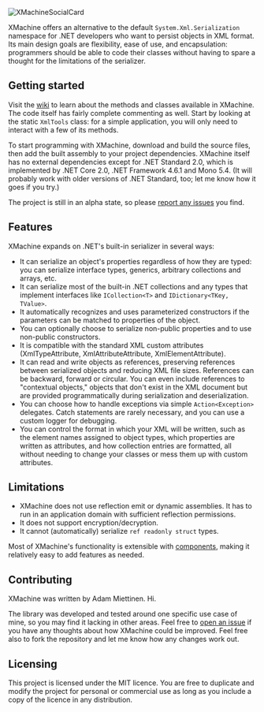 ![XMachineSocialCard](https://user-images.githubusercontent.com/51489385/63445850-210fa780-c407-11e9-9f47-e22cf763d7ce.png)

XMachine offers an alternative to the default `System.Xml.Serialization` namespace for .NET developers who want to persist objects in XML format. Its main design goals are flexibility, ease of use, and encapsulation: programmers should be able to code their classes without having to spare a thought for the limitations of the serializer.

## Getting started

Visit the [wiki](https://github.com/Adam-Miettinen/XMachine/wiki) to learn about the methods and classes available in XMachine. The code itself has fairly complete commenting as well. Start by looking at the static `XmlTools` class: for a simple application, you will only need to interact with a few of its methods.

To start programming with XMachine, download and build the source files, then add the built assembly to your project dependencies. XMachine itself has no external dependencies except for .NET Standard 2.0, which is implemented by .NET Core 2.0, .NET Framework 4.6.1 and Mono 5.4. (It will probably work with older versions of .NET Standard, too; let me know how it goes if you try.)

The project is still in an alpha state, so please [report any issues](https://github.com/Adam-Miettinen/XMachine/issues) you find.

## Features

XMachine expands on .NET's built-in serializer in several ways:

* It can serialize an object's properties regardless of how they are typed: you can serialize interface types, generics, arbitrary collections and arrays, etc.
* It can serialize most of the built-in .NET collections and any types that implement interfaces like `ICollection<T>` and `IDictionary<TKey, TValue>`.
* It automatically recognizes and uses parameterized constructors if the parameters can be matched to properties of the object.
* You can optionally choose to serialize non-public properties and to use non-public constructors.
* It is compatible with the standard XML custom attributes (XmlTypeAttribute, XmlAttributeAttribute, XmlElementAttribute).
* It can read and write objects as references, preserving references between serialized objects and reducing XML file sizes. References can be backward, forward or circular. You can even include references to "contextual objects," objects that don't exist in the XML document but are provided programmatically during serialization and deserialization.
* You can choose how to handle exceptions via simple `Action<Exception>` delegates. Catch statements are rarely necessary, and you can use a custom logger for debugging.
* You can control the format in which your XML will be written, such as the element names assigned to object types, which properties are written as attributes, and how collection entries are formatted, all without needing to change your classes or mess them up with custom attributes.

## Limitations

* XMachine does not use reflection emit or dynamic assemblies. It has to run in an application domain with sufficient reflection permissions.
* It does not support encryption/decryption.
* It cannot (automatically) serialize `ref readonly struct` types.

Most of XMachine's functionality is extensible with [components](https://github.com/Adam-Miettinen/XMachine/wiki/Components), making it relatively easy to add features as needed.

## Contributing

XMachine was written by Adam Miettinen. Hi.

The library was developed and tested around one specific use case of mine, so you may find it lacking in other areas. Feel free to [open an issue](https://github.com/Adam-Miettinen/XMachine/issues) if you have any thoughts about how XMachine could be improved. Feel free also to fork the repository and let me know how any changes work out.

## Licensing

This project is licensed under the MIT licence. You are free to duplicate and modify the project for personal or commercial use as long as you include a copy of the licence in any distribution.
